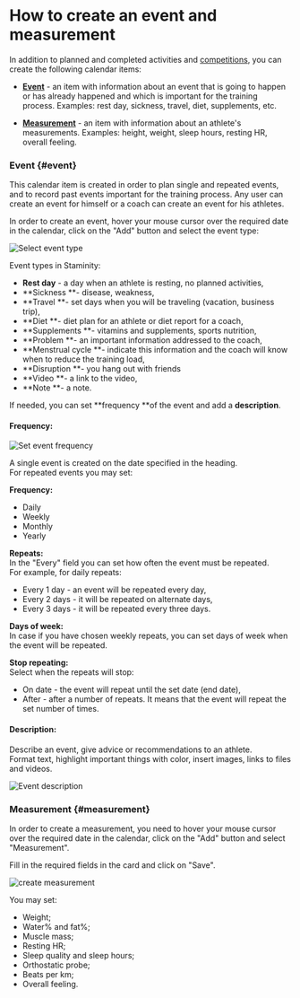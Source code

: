 # How to create an event and measurement

In addition to planned and completed activities and [competitions](/basics/competition.md), you can create the following calendar items:

* [**Event**](#event) -  an item with information about an event that is going to happen or has already happened and which is important for the training process. Examples: rest day, sickness, travel, diet, supplements, etc.

* [**Measurement**](#measurement) - an item with information about an athlete's measurements. Examples: height, weight, sleep hours, resting HR, overall feeling.

### Event {#event}

This calendar item is created in order to plan single and repeated events, and to record past events important for the training process. Any user can create an event for himself or a coach can create an event for his athletes.

In order to create an event, hover your mouse cursor over the required date in the calendar, click on the "Add" button and select the event type:

![Select event type](https://content.staminity.com/assets/images/_new/calendar/calendar-wizard-event.png)

Event types in Staminity:

* **Rest day** - a day when an athlete is resting, no planned activities, 
* **Sickness **- disease, weakness,
* **Travel **- set days when you will be traveling \(vacation, business trip\),
* **Diet **- diet plan for an athlete or diet report for a coach,
* **Supplements **- vitamins and supplements, sports nutrition,
* **Problem **- an important information addressed to the coach, 
* **Menstrual cycle **- indicate this information and the coach will know when to reduce the training load,
* **Disruption **- you hang out with friends 
* **Video **- a link to the video, 
* **Note **- a note.

If needed, you can set **frequency **of the event and add a **description**.

#### Frequency:

![Set event frequency](http://content.staminity.com/assets/images/calendarItem/record.png)

A single event is created on the date specified in the heading.  
For repeated events you may set:

**Frequency:**

* Daily
* Weekly
* Monthly
* Yearly

**Repeats:**  
In the "Every" field you can set how often the event must be repeated.  
For example, for daily repeats:

* Every 1 day - an event will be repeated every day,
* Every 2 days - it will be repeated on alternate days,
* Every 3 days - it will be repeated every three days.

**Days of week:**  
In case if you have chosen weekly repeats, you can set days of week when the event will be repeated.

**Stop repeating:**  
Select when the repeats will stop:

* On date  - the event will repeat until the set date \(end date\),
* After - after a number of repeats. It means that the event will repeat the set number of times. 

#### Description:

Describe an event, give advice or recommendations to an athlete.  
Format text, highlight important things with color, insert images, links to files and videos.

![Event description](http://content.staminity.com/assets/images/calendarItem/record-advanced-formatting.png)

### Measurement {#measurement}

In order to create a measurement, you need to hover your mouse cursor over the required date in the calendar, click on the "Add" button and select "Measurement".

Fill in the required fields in the card and click on "Save".

![create measurement](http://content.staminity.com/assets/images/calendarItem/measurement2.png)

You may set:

* Weight;
* Water% and fat%;
* Muscle mass;
* Resting HR;
* Sleep quality and sleep hours;
* Orthostatic probe; 
* Beats per km;
* Overall feeling.



